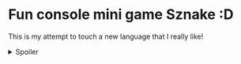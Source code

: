 # Fun console mini game Sznake :D
This is my attempt to touch a new language that I really like!</br>
<details>
  <summary>Spoiler</summary>

  ```
  28 minutes spent
  ```
</details>
